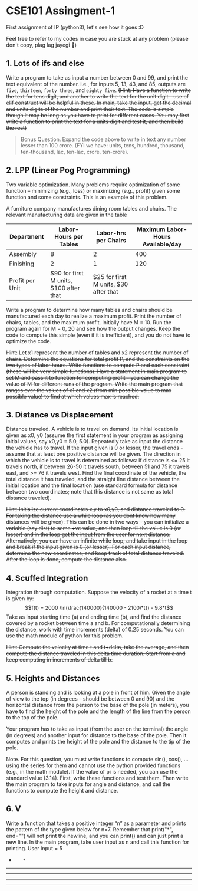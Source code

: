 # CSE101 Assingment-1
 First assignment of IP (python3), let's see how it goes :D 
 
 Feel free to refer to my codes in case you are stuck at any problem (please don't copy, plag lag jayegi 🗿)

 ## 1. Lots of ifs and else
 Write a program to take as input a number between 0 and 99, and print the text equivalent of the number. i.e., for inputs 5, 13, 43, and 85, outputs are `five`, `thirteen`, `forty three`, and `eighty five`. ~~(Hint: Have a function to write the text for tens digit, and another to write the text for the unit digit - use of elif construct will be helpful in these. In main, take the input, get the decimal and units digits of the number and print their text. The code is simple though it may be long as you have to print for different cases. You may first write a function to print the text for a units digit and test it, and then build the rest)~~

> Bonus Question. Expand the code above to write in text any number lesser than 100 crore. (FYI we have: units, tens, hundred, thousand, ten-thousand, lac, ten-lac, crore, ten-crore).

## 2. LPP (Linear Pog Programming)
Two variable optimization. Many problems require optimization of some function – minimizing (e.g., loss) or maximizing (e.g., profit) given some function and some constraints. This is an example of this problem.

A furniture company manufactures dining room tables and chairs. The relevant manufacturing data are given in the table

| Department      | Labor-Hours per Tables                 | Labor-hrs per Chairs                  | Maximum Labor-Hours Available/day |
| ----------      | ----------------------                 | --------------------                  | --------------------------------- |
| Assembly        | 8                                      | 2                                     | 400                               |
| Finishing       | 2                                      | 1                                     | 120                               |
| Profit per Unit | $90 for first M units, $100 after that | $25 for first M units, $30 after that |                                   |


Write a program to determine how many tables and chairs should be manufactured each day to realize a maximum profit. Print the number of chairs, tables, and the maximum profit. Initially have M = 10. Run the program again for M = 0, 20 and see how the output changes. Keep the code to compute this simple (even if it is inefficient), and you do not have to optimize the code.

~~Hint: Let x1 represent the number of tables and x2 represent the number of chairs. Determine the equations for total profit P, and the constraints on the two types of labor hours. Write functions to compute P and each constraint (these will be very simple functions). Have a statement in main program to set M and pass it to function for computing profit - you can change the value of M for different runs of the program. Write the main program that ranges over the values of x1 and x2 (from min possible value to max possible value) to find at which values max is reached.~~

## 3. Distance vs Displacement
Distance traveled. A vehicle is to travel on demand. Its initial location is given as x0, y0 (assume the first statement in your program as assigning initial values, say x0,y0 = 5.0, 5.0). Repeatedly take as input the distance the vehicle has to travel. If the input given is 0 or lesser, the travel ends - assume that at least one positive distance will be given. The direction in which the vehicle is to travel is determined as follows: if distance is <= 25 it travels north, if between 26-50 it travels south, between 51 and 75 it travels east, and >= 76 it travels west. Find the final coordinate of the vehicle, the total distance it has traveled, and the straight line distance between the initial location and the final location (use standard formula for distance between two coordinates; note that this distance is not same as total distance traveled).

~~Hint: Initialize current coordinates x,y to x0,y0, and distance traveled to 0. For taking the distance use a while loop (as you dont know how many distances will be given). This can be done in two ways - you can initialize a variable (say dist) to some +ve value, and then loop till the value is 0 (or lesser) and in the loop get the input from the user for next distance. Alternatively, you can have an infinite while loop, and take input in the loop and break if the input given is 0 (or lesser). For each input distance, determine the new coordinates, and keep track of total distance traveled. After the loop is done, compute the distance also.~~

## 4. Scuffed Integration
Integration through computation. Suppose the velocity of a rocket at a time t is given by: 
$$f(t) = 2000 \ln(\frac{140000}{140000 - 2100\*t}) - 9.8*t$$
Take as input starting time (a) and ending time (b), and find the distance covered by a rocket between time a and b. For computationally determining the distance, work with time increments (delta) of 0.25 seconds. You can use the math module of python for this problem.

~~Hint: Compute the velocity at time t and t+delta, take the average, and then compute the distance traveled in this delta time duration. Start from a and keep computing in increments of delta till b.~~

## 5. Heights and Distances 
A person is standing and is looking at a pole in front of him. Given the angle of view to the top (in degrees – should be between 0 and 90) and the horizontal distance from the person to the base of the pole (in meters), you have to find the height of the pole and the length of the line from the person to the top of the pole.
 
Your program has to take as input (from the user on the terminal) the angle (in degrees) and another input for distance to the base of the pole. Then it computes and prints the height of the pole and the distance to the tip of the pole.
 
Note. For this question, you must write functions to compute sin(), cos(), … using the series for them and cannot use the python provided functions (e.g., in the math module). If the value of pi is needed, you can use the standard value (3.14). First, write these functions and test them. Then write the main program to take inputs for angle and distance, and call the functions to compute the height and distance.

## 6. V
Write a function that takes a positive integer “n” as a parameter and prints the pattern of the type given below for n=7. Remember that print("*", end="") will not print the newline, and you can print() and can just print a new line. In the main program, take user input as n and call this function for printing.
User Input = 5

*        *
**      **
***    ***
****  ****
**********